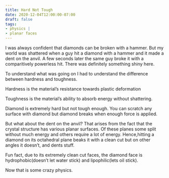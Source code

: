 ```yaml
---
title: Hard Not Tough
date: 2020-12-04T12:00:00-07:00
draft: false
tags: 
- physics |  
- planar faces
---
```


I was always confident that diamonds can be broken with a hammer. But my world was shattered when a guy hit a diamond with a hammer and it made a dent on the anvil. A few seconds later the same guy broke it with a comparitively powerless hit. There was definitely something shiny here.

To understand what was going on I had to understand the difference between hardness and toughness.

Hardness is the material’s resistance towards plastic deformation

Toughness is the material’s ability to absorb energy without shattering.

Diamond is extremely hard but not tough enough. You can scratch any surface with diamond but diamond breaks when enough force is applied.

But what about the dent on the anvil? That arises from the fact that the crystal structure has various planar surfaces. Of these planes some split without much energy and others require a lot of energy. Hence,hitting a diamond on its octahedral plane beaks it with a clean cut but on other angles it doesn’t, and dents stuff.

Fun fact, due to its extremely clean cut faces, the diamond face is hydrophobic(doesn’t let water stick) and lipophilic(lets oil stick).

Now that is some crazy physics.